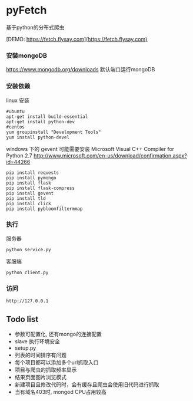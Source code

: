 # pyFetch

基于python的分布式爬虫

[DEMO: https://fetch.flysay.com](https://fetch.flysay.com)

### 安装mongoDB

https://www.mongodb.org/downloads
默认端口运行mongoDB

### 安装依赖

linux 安装

    #ubuntu
	apt-get install build-essential
    apt-get install python-dev
    #centos
	yum groupinstall "Development Tools"
    yum install python-devel


windows 下的 gevent 可能需要安装 Microsoft Visual C++ Compiler for Python 2.7 http://www.microsoft.com/en-us/download/confirmation.aspx?id=44266

    pip install requests
    pip install pymongo
    pip install flask
    pip install flask-compress
    pip install gevent
    pip install tld
    pip install click
	pip install pybloomfiltermmap

### 执行

服务器

    python service.py

客服端

    python client.py

### 访问

    http://127.0.0.1


## Todo list

- 参数可配置化, 还有mongo的连接配置
- slave 执行环境安全
- setup.py
- 列表的时间排序有问题
- 每个项目都可以添加多个url抓取入口
- 项目与爬虫的抓取频率显示
- 结果页面图片浏览模式
- 新建项目且修改代码时，会有缓存且爬虫会使用旧代码进行抓取
- 当有域名403时, mongod CPU占用较高
